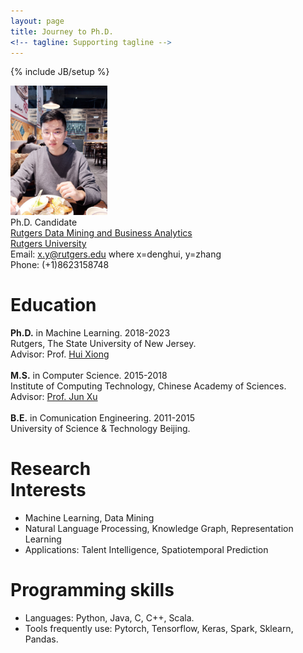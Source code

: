 ```yaml
---
layout: page
title: Journey to Ph.D.
<!-- tagline: Supporting tagline -->
---
```

{% include JB/setup %}

<div >
<!-- <img class='inset right' title='Denghui Zhang' src='./images/zdh7.jpeg' alt='Photo of zdh' width='165px' /> -->
<img class='inset right' title='Denghui Zhang' src='./images/zdh7.jpeg' alt='Photo of zdh' width='155px' />
</div>
<div class='zdh'>
<!-- Bachelor<br>
University of Science & Technology Beijing  <br><br> -->
Ph.D. Candidate <br>
</div>
<!-- [CAS Key Lab of Network Data Science and Technology](http://www.bigdatalab.ac.cn/lab/lab/english)  
[Institute of Computing Technology](http://www.ict.ac.cn/)  
[Chinese Academy of Sciences](http://www.cas.cn/) -->  
<div class='zdh'>
<a href='http://datamining.rutgers.edu/CDMBA/'>Rutgers Data Mining and Business Analytics</a><br>
<a href='https://www.rutgers.edu/'>Rutgers University</a><br>
<!-- <a href='http://www.cas.cn/'>Chinese Academy of Sciences</a><br> -->
</div>
<div class='zdh'>
<!-- No.6 Kexueyuan South Road Zhongguancun  <br> -->
<!-- Haidian District, Beijing, China 100190  <br> -->
Email: <a href="mailto:denghui.zhang@rutgers.edu">x.y@rutgers.edu</a> where x=denghui, y=zhang<br>
Phone: (+1)8623158748 <br>
</div>

<div class='section'>
 <h1 id='bio'>Education</h1>
<p font-size='1em'>
  <b>Ph.D.</b> in Machine Learning. 2018-2023<br>
  Rutgers, The State University of New Jersey.<br>
  Advisor: Prof. <a href='http://datamining.rutgers.edu/'>Hui Xiong</a><br><br>
  <b>M.S.</b> in Computer Science. 2015-2018<br>
  Institute of Computing Technology, Chinese Academy of Sciences.<br>
  Advisor: <a href='http://www.bigdatalab.ac.cn/~junxu/'>Prof. Jun Xu</a><br><br>
  <b>B.E.</b> in Comunication Engineering. 2011-2015<br>
  University of Science & Technology Beijing.
  <!-- I am a second year Ph.D. student in Rutgers University, my advisor is <a href='http://datamining.rutgers.edu/'>Prof. Hui Xiong</a>. <br> Prior to joining Rutgers, I received my master&#8217;s degree in Computer Science from <a href='http://www.ustb.edu.cn/index.asp'>Institute of Computing Technology, Chinese Academy of Sciences</a> in 2018.</p>  -->

  <!-- I am a Master student in the CAS Key Lab of Network Data Science and Technology of <a href='http://www.ict.ac.cn/'>Institute of Computing Technology</a>, <a href='http://www.cas.cn/'>Chinese Academy of Sciences</a>, China. <br>My adviser is Prof. <a href='http://www.bigdatalab.ac.cn/~junxu/'>Jun Xu</a>.<br> Prior to joining ICT, I received my bachelor&#8217;s degree in Communication Engineering from <a href='http://www.ustb.edu.cn/index.asp'>University of Science & Technology Beijing</a> in 2015.</p> -->
</p>
</div>
<div class='section'>
<h1 id='research'>Research <br> Interests</h1>
<ul>
<li>Machine Learning, Data Mining</li>
<li>Natural Language Processing, Knowledge Graph, Representation Learning</li>
<li>Applications: Talent Intelligence, Spatiotemporal Prediction</li>
<!-- <li>Parallel Computing</li> -->
</ul>
</div>
<div class='section'>
<h1 id='research'>Programming skills</h1>
<ul>
<li>Languages: Python, Java, C, C++, Scala.</li>
<li>Tools frequently use: Pytorch, Tensorflow, Keras, Spark, Sklearn, Pandas.</li>
</ul>
</div>

<!-- Read [Jekyll Quick Start](http://jekyllbootstrap.com/usage/jekyll-quick-start.html) -->

<!-- Complete usage and documentation available at: [Jekyll Bootstrap](http://jekyllbootstrap.com)

## Update Author Attributes

In `_config.yml` remember to specify your own data:
    
    title : My Blog =)
    
    author :
      name : Name Lastname
      email : blah@email.test
      github : username
      twitter : username

The theme should reference these variables whenever needed.
    
## Sample Posts

This blog contains sample posts which help stage pages and blog data.
When you don't need the samples anymore just delete the `_posts/core-samples` folder.

    $ rm -rf _posts/core-samples

Here's a sample "posts list".

<ul class="posts">
  {% for post in site.posts %}
    <li><span>{{ post.date | date_to_string }}</span> &raquo; <a href="{{ BASE_PATH }}{{ post.url }}">{{ post.title }}</a></li>
  {% endfor %}
</ul>

## To-Do

This theme is still unfinished. If you'd like to be added as a contributor, [please fork](http://github.com/plusjade/jekyll-bootstrap)!
We need to clean up the themes, make theme usage guides with theme-specific markup examples. -->


